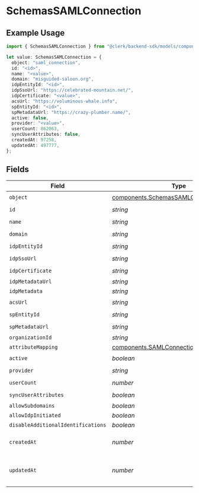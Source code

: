 # SchemasSAMLConnection

## Example Usage

```typescript
import { SchemasSAMLConnection } from "@clerk/backend-sdk/models/components";

let value: SchemasSAMLConnection = {
  object: "saml_connection",
  id: "<id>",
  name: "<value>",
  domain: "misguided-saloon.org",
  idpEntityId: "<id>",
  idpSsoUrl: "https://celebrated-mountain.net/",
  idpCertificate: "<value>",
  acsUrl: "https://voluminous-whale.info",
  spEntityId: "<id>",
  spMetadataUrl: "https://crazy-plumber.name/",
  active: false,
  provider: "<value>",
  userCount: 862063,
  syncUserAttributes: false,
  createdAt: 97258,
  updatedAt: 497777,
};
```

## Fields

| Field                                                                                                  | Type                                                                                                   | Required                                                                                               | Description                                                                                            |
| ------------------------------------------------------------------------------------------------------ | ------------------------------------------------------------------------------------------------------ | ------------------------------------------------------------------------------------------------------ | ------------------------------------------------------------------------------------------------------ |
| `object`                                                                                               | [components.SchemasSAMLConnectionObject](../../models/components/schemassamlconnectionobject.md)       | :heavy_check_mark:                                                                                     | N/A                                                                                                    |
| `id`                                                                                                   | *string*                                                                                               | :heavy_check_mark:                                                                                     | N/A                                                                                                    |
| `name`                                                                                                 | *string*                                                                                               | :heavy_check_mark:                                                                                     | N/A                                                                                                    |
| `domain`                                                                                               | *string*                                                                                               | :heavy_check_mark:                                                                                     | N/A                                                                                                    |
| `idpEntityId`                                                                                          | *string*                                                                                               | :heavy_check_mark:                                                                                     | N/A                                                                                                    |
| `idpSsoUrl`                                                                                            | *string*                                                                                               | :heavy_check_mark:                                                                                     | N/A                                                                                                    |
| `idpCertificate`                                                                                       | *string*                                                                                               | :heavy_check_mark:                                                                                     | N/A                                                                                                    |
| `idpMetadataUrl`                                                                                       | *string*                                                                                               | :heavy_minus_sign:                                                                                     | N/A                                                                                                    |
| `idpMetadata`                                                                                          | *string*                                                                                               | :heavy_minus_sign:                                                                                     | N/A                                                                                                    |
| `acsUrl`                                                                                               | *string*                                                                                               | :heavy_check_mark:                                                                                     | N/A                                                                                                    |
| `spEntityId`                                                                                           | *string*                                                                                               | :heavy_check_mark:                                                                                     | N/A                                                                                                    |
| `spMetadataUrl`                                                                                        | *string*                                                                                               | :heavy_check_mark:                                                                                     | N/A                                                                                                    |
| `organizationId`                                                                                       | *string*                                                                                               | :heavy_minus_sign:                                                                                     | N/A                                                                                                    |
| `attributeMapping`                                                                                     | [components.SAMLConnectionAttributeMapping](../../models/components/samlconnectionattributemapping.md) | :heavy_minus_sign:                                                                                     | N/A                                                                                                    |
| `active`                                                                                               | *boolean*                                                                                              | :heavy_check_mark:                                                                                     | N/A                                                                                                    |
| `provider`                                                                                             | *string*                                                                                               | :heavy_check_mark:                                                                                     | N/A                                                                                                    |
| `userCount`                                                                                            | *number*                                                                                               | :heavy_check_mark:                                                                                     | N/A                                                                                                    |
| `syncUserAttributes`                                                                                   | *boolean*                                                                                              | :heavy_check_mark:                                                                                     | N/A                                                                                                    |
| `allowSubdomains`                                                                                      | *boolean*                                                                                              | :heavy_minus_sign:                                                                                     | N/A                                                                                                    |
| `allowIdpInitiated`                                                                                    | *boolean*                                                                                              | :heavy_minus_sign:                                                                                     | N/A                                                                                                    |
| `disableAdditionalIdentifications`                                                                     | *boolean*                                                                                              | :heavy_minus_sign:                                                                                     | N/A                                                                                                    |
| `createdAt`                                                                                            | *number*                                                                                               | :heavy_check_mark:                                                                                     | Unix timestamp of creation.<br/>                                                                       |
| `updatedAt`                                                                                            | *number*                                                                                               | :heavy_check_mark:                                                                                     | Unix timestamp of last update.<br/>                                                                    |